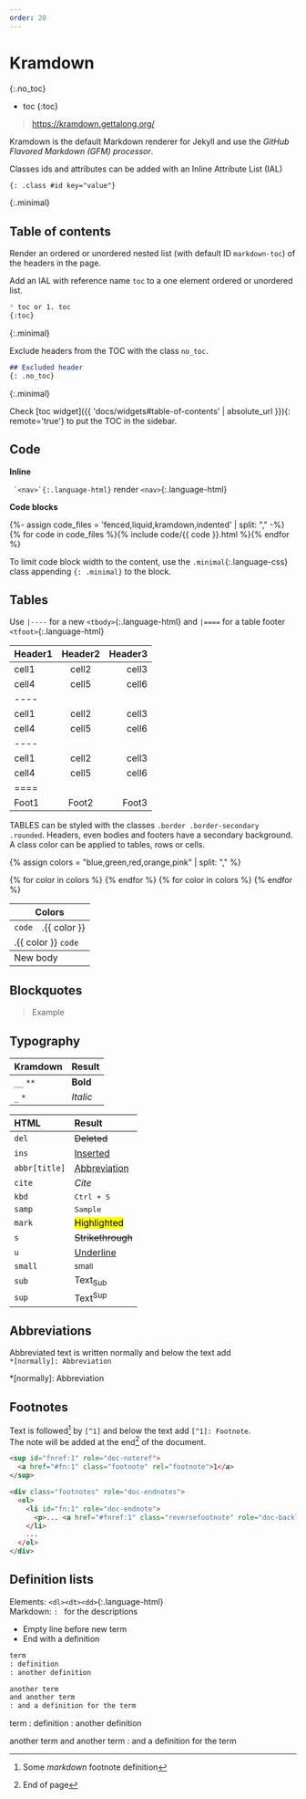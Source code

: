 ```yaml
---
order: 20
---
```


# Kramdown
{:.no_toc}
* toc
{:toc}

> <https://kramdown.gettalong.org/>

Kramdown is the default Markdown renderer for Jekyll and use the _GitHub Flavored Markdown (GFM) processor_.

Classes ids and attributes can be added with an Inline Attribute List (IAL)
```md
{: .class #id key="value"}
```
{:.minimal}

## Table of contents

Render an ordered or unordered nested list (with default ID `markdown-toc`) of the headers in the page.  

Add an IAL with reference name `toc` to a one element ordered or unordered list.
```md
* toc or 1. toc
{:toc}
```
{:.minimal}

Exclude headers from the TOC with the class `no_toc`.
```md
## Excluded header
{: .no_toc}
```
{:.minimal}

Check [toc widget]({{ 'docs/widgets#table-of-contents' | absolute_url }}){: remote='true'} to put the TOC in the sidebar.

## Code

**Inline**

`` `<nav>`{:.language-html}`` render `<nav>`{:.language-html}

**Code blocks**

<div class="grid">
{%- assign code_files = 'fenced,liquid,kramdown,indented' | split: "," -%}
{% for code in code_files %}{% include code/{{ code }}.html %}{% endfor %}
</div>

To limit code block width to the content, use the `.minimal`{:.language-css} class appending `{: .minimal}` to the block.

## Tables

Use `|----` for a new `<tbody>`{:.language-html} and `|====` for a table footer `<tfoot>`{:.language-html}

| Header1 | Header2 | Header3 |
|:---|:---:|---:|
| cell1 | cell2 | cell3 |
| cell4 | cell5 | cell6 |
|----
| cell1 | cell2 | cell3 |
| cell4 | cell5 | cell6 |
|----
| cell1 | cell2 | cell3 |
| cell4 | cell5 | cell6 |
|====
| Foot1 | Foot2 | Foot3

TABLES can be styled with the classes `.border .border-secondary .rounded`. Headers, even bodies and footers have a secondary background. A class color can be applied to tables, rows or cells.

{% assign colors = "blue,green,red,orange,pink" | split: "," %}
<table class='border rounded'>
  <thead>
    <tr>
      <th colspan=6>Colors</th>
    </tr>
  </thead>
  <tbody class='border-secondary'>
    <tr>
      <td><code>code</code></td>
      {% for color in colors %}
        <td class="{{ color }}">.{{ color }}</td>
      {% endfor %}
    </tr>
    {% for color in colors %}
      <tr class="{{ color }}">
        <td colspan=6>.{{ color }} <code>code</code></td>
      </tr>
    {% endfor %}
  </tbody>
  <tbody>
    <tr>
      <td colspan=6>New body</td>
    </tr>
  </tbody>
</table>

## Blockquotes

> Example

## Typography

|Kramdown|Result
|:---|:---
|`__` `**`|__Bold__
|`_` `*`|_Italic_

|HTML|Result
|:---|:---
|`del`|<del>Deleted</del>
|`ins`|<ins>Inserted</ins>
|`abbr[title]`|<abbr title="Abbreviation">Abbreviation</abbr>
|`cite`|<cite>Cite</cite>
|`kbd`|<kbd>Ctrl + S</kbd>
|`samp`|<samp>Sample</samp>
|`mark`|<mark>Highlighted</mark>
|`s`|<s>Strikethrough</s>
|`u`|<u>Underline</u>
|`small`|<small>small</small>
|`sub`|Text<sub>Sub</sub>
|`sup`|Text<sup>Sup</sup>

## Abbreviations

Abbreviated text is written normally and below the text add  
`*[normally]: Abbreviation`

*[normally]: Abbreviation

## Footnotes

Text is followed[^1] by `[^1]` and below the text add `[^1]: Footnote`.  
The note will be added at the end[^where] of the document.

```html
<sup id="fnref:1" role="doc-noteref">
  <a href="#fn:1" class="footnote" rel="footnote">1</a>
</sup>
```

```html
<div class="footnotes" role="doc-endnotes">
  <ol>
    <li id="fn:1" role="doc-endnote">
      <p>... <a href="#fnref:1" class="reversefootnote" role="doc-backlink">&#8617;</a></p>
    </li>
    ...
  </ol>
</div>
```

[^1]: Some *markdown* footnote definition
[^where]: End of page

## Definition lists

Elements: `<dl><dt><dd>`{:.language-html}  
Markdown: `: `&nbsp;for the descriptions  
- Empty line before new term
- End with a definition

```md
term
: definition
: another definition

another term
and another term
: and a definition for the term
```
term
: definition
: another definition

another term
and another term
: and a definition for the term